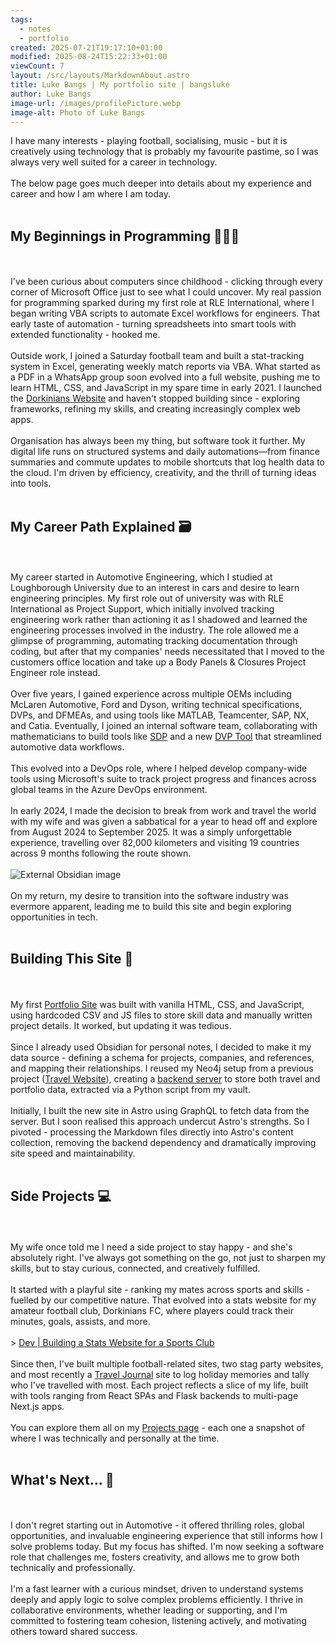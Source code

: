 ```yaml
---
tags:
  - notes
  - portfolio
created: 2025-07-21T19:17:10+01:00
modified: 2025-08-24T15:22:33+01:00
viewCount: 7
layout: /src/layouts/MarkdownAbout.astro
title: Luke Bangs | My portfolio site | bangsluke
author: Luke Bangs
image-url: /images/profilePicture.webp
image-alt: Photo of Luke Bangs
---
```

I have many interests - playing football, socialising, music - but it is creatively using technology that is probably my favourite pastime, so I was always very well suited for a career in technology.<br><br>The below page goes much deeper into details about my experience and career and how I am where I am today.<br><br><h2>My Beginnings in Programming 👨🏻‍💻</h2><br><br>I've been curious about computers since childhood - clicking through every corner of <span class="theme-link">Microsoft</span> Office just to see what I could uncover. My real passion for programming sparked during my first role at <span class="theme-link">RLE International</span>, where I began writing <span class="theme-link">VBA</span> scripts to automate <span class="theme-link">Excel</span> workflows for engineers. That early taste of automation - turning spreadsheets into smart tools with extended functionality - hooked me.<br><br>Outside work, I joined a Saturday football team and built a stat-tracking system in <span class="theme-link">Excel</span>, generating weekly match reports via <span class="theme-link">VBA</span>. What started as a PDF in a WhatsApp group soon evolved into a full website, pushing me to learn <span class="theme-link">HTML</span>, <span class="theme-link">CSS</span>, and <span class="theme-link">JavaScript</span> in my spare time in early 2021. I launched the <a href="/projects/dorkinians-website" class="theme-link">Dorkinians Website</a> and haven't stopped building since - exploring frameworks, refining my skills, and creating increasingly complex web apps.<br><br>Organisation has always been my thing, but software took it further. My digital life runs on structured systems and daily automations—from finance summaries and commute updates to mobile shortcuts that log health data to the cloud. I'm driven by efficiency, creativity, and the thrill of turning ideas into tools.<br><br><h2>My Career Path Explained 🗃️</h2><br><br>My career started in Automotive Engineering, which I studied at <span class="theme-link">Loughborough University</span> due to an interest in cars and desire to learn engineering principles. My first role out of university was with <span class="theme-link">RLE International</span> as <span class="theme-link">Project Support</span>, which initially involved tracking engineering work rather than actioning it as I shadowed and learned the engineering processes involved in the industry. The role allowed me a glimpse of programming, automating tracking documentation through coding, but after that my companies' needs necessitated that I moved to the customers office location and take up a <span class="theme-link">Body Panels & Closures Project Engineer</span> role instead.<br><br>Over five years, I gained experience across multiple OEMs including <span class="theme-link">McLaren Automotive</span>, <span class="theme-link">Ford</span> and <span class="theme-link">Dyson</span>, writing technical specifications, <span class="theme-link">DVP</span>s, and <span class="theme-link">DFMEA</span>s, and using tools like MATLAB, Teamcenter, SAP, NX, and Catia. Eventually, I joined an internal software team, collaborating with mathematicians to build tools like <a href="/projects/sdp" class="theme-link">SDP</a> and a new <a href="/projects/dvp-tool" class="theme-link">DVP Tool</a> that streamlined automotive data workflows.<br><br>This evolved into a <span class="theme-link">DevOps</span> role, where I helped develop company-wide tools using <span class="theme-link">Microsoft</span>'s suite to track project progress and finances across global teams in the <span class="theme-link">Azure DevOps</span> environment.<br><br>In early 2024, I made the decision to break from work and travel the world with my wife and was given a sabbatical for a year to head off and explore from August 2024 to September 2025. It was a simply unforgettable experience, travelling over 82,000 kilometers and visiting 19 countries across 9 months following the route shown.<br><br><img src="https://i.imgur.com/AKxdBiC.png" alt="External Obsidian image"><br><br>On my return, my desire to transition into the software industry was evermore apparent, leading me to build this site and begin exploring opportunities in tech.<br><br><h2>Building This Site 🧱</h2><br><br>My first <a href="/projects/portfolio-site" class="theme-link">Portfolio Site</a> was built with vanilla <span class="theme-link">HTML</span>, <span class="theme-link">CSS</span>, and <span class="theme-link">JavaScript</span>, using hardcoded <span class="theme-link">CSV</span> and <span class="theme-link">JS</span> files to store skill data and manually written project details. It worked, but updating it was tedious.<br><br>Since I already used <span class="theme-link">Obsidian</span> for personal notes, I decided to make it my data source - defining a schema for projects, companies, and references, and mapping their relationships. I reused my <span class="theme-link">Neo4j</span> setup from a previous project (<a href="/projects/travel-website" class="theme-link">Travel Website</a>), creating a <a href="/projects/backend-server" class="theme-link">backend server</a> to store both travel and portfolio data, extracted via a <span class="theme-link">Python</span> script from my vault.<br><br>Initially, I built the new site in <span class="theme-link">Astro</span> using <span class="theme-link">GraphQL</span> to fetch data from the server. But I soon realised this approach undercut <span class="theme-link">Astro</span>'s strengths. So I pivoted - processing the <span class="theme-link">Markdown</span> files directly into <span class="theme-link">Astro</span>'s content collection, removing the backend dependency and dramatically improving site speed and maintainability.<br><br><h2>Side Projects 💻</h2><br><br>My wife once told me I need a side project to stay happy - and she's absolutely right. I've always got something on the go, not just to sharpen my skills, but to stay curious, connected, and creatively fulfilled.<br><br>It started with a playful site - ranking my mates across sports and skills - fuelled by our competitive nature. That evolved into a stats website for my amateur football club, <span class="theme-link">Dorkinians FC</span>, where players could track their minutes, goals, assists, and more.<br><br>> <a href="https://dev.to/bangsluke/building-a-stats-website-for-a-sports-club-4g5m" class="theme-link" target="_blank" rel="noopener noreferrer">Dev | Building a Stats Website for a Sports Club</a><br><br>Since then, I've built multiple <span class="theme-link">football</span>-related sites, two stag party websites, and most recently a <a href="/projects/travel-website" class="theme-link">Travel Journal</a> site to log holiday memories and tally who I've travelled with most. Each project reflects a slice of my life, built with tools ranging from <span class="theme-link">React</span> <span class="theme-link">SPA</span>s and <span class="theme-link">Flask</span> backends to multi-page <span class="theme-link">Next.js</span> apps.<br><br>You can explore them all on my <a href="/projects" class="theme-link">Projects page</a> - each one a snapshot of where I was technically and personally at the time.<br><br><h2>What's Next... 🚀</h2><br><br>I don't regret starting out in Automotive - it offered thrilling roles, global opportunities, and invaluable engineering experience that still informs how I solve problems today. But my focus has shifted. I'm now seeking a software role that challenges me, fosters creativity, and allows me to grow both technically and professionally.<br><br>I'm a fast learner with a curious mindset, driven to understand systems deeply and apply logic to solve complex problems efficiently. I thrive in collaborative environments, whether leading or supporting, and I'm committed to fostering team cohesion, listening actively, and motivating others toward shared success.